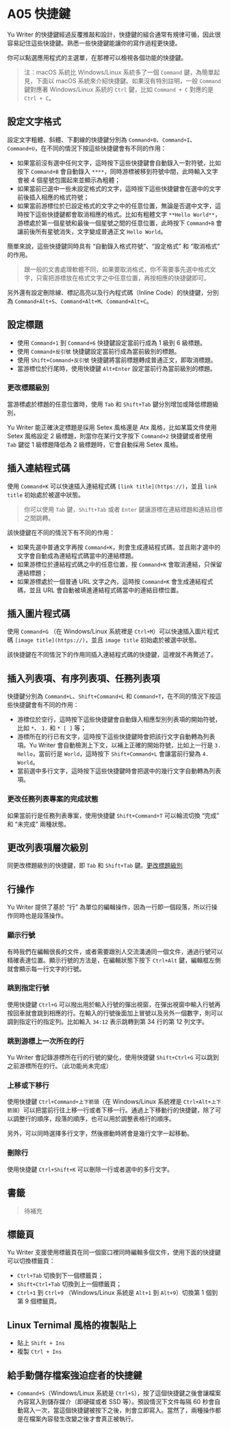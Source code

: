 # A05 快捷鍵

Yu Writer 的快捷鍵經過反覆推敲和設計，快捷鍵的組合通常有規律可循，因此很容易記住這些快捷鍵。熟悉一些快捷鍵能讓你的寫作過程更快捷。

你可以點選應用程式的主選單，在那裡可以檢視各個功能的快捷鍵。

> 注：macOS 系統比 Windows/Linux 系統多了一個 `Command` 鍵，為簡單起見，下面以 macOS 系統來介紹快捷鍵。如果沒有特別註明，一般 `Command` 鍵對應著 Windows/Linux 系統的 `Ctrl` 鍵，比如 `Command + C` 對應的是 `Ctrl + C`。

## 設定文字格式

設定文字粗體、斜體、下劃線的快捷鍵分別為 `Command+B`、`Command+I`、`Command+U`，在不同的情況下按這些快捷鍵會有不同的作用：

* 如果當前沒有選中任何文字，這時按下這些快捷鍵會自動錄入一對符號，比如按下 `Command+B` 會自動錄入 `****`，同時游標被移到符號中間，此時輸入文字會被 4 個星號包圍起來並顯示為粗體；
* 如果當前已選中一些未設定格式的文字，這時按下這些快捷鍵會在選中的文字前後插入相應的格式符號；
* 如果當前游標位於已設定格式的文字之中的任意位置，無論是否選中文字，這時按下這些快捷鍵都會取消相應的格式。比如有粗體文字 `**Hello World**`，游標處於第一個星號和最後一個星號之間的任意位置，此時按下 `Command+B` 會讓前後所有星號消失，文字變成普通正文 `Hello World`。

簡單來說，這些快捷鍵同時具有 “自動錄入格式符號”、“設定格式” 和 “取消格式” 的作用。

> 跟一般的文書處理軟體不同，如果要取消格式，你不需要事先選中格式文字，只需把游標放在格式文字之中任意位置，再按相應的快捷鍵即可。

另外還有設定刪除線、標記高亮以及行內程式碼（Inline Code）的快捷鍵，分別為 `Command+Alt+S`、`Command+Alt+M`、`Command+Alt+C`。

## 設定標題

* 使用 `Command+1` 到 `Command+6` 快捷鍵設定當前行成為 1 級到 6 級標題。
* 使用 `Command+反引號` 快捷鍵設定當前行成為當前級別的標題。
* 使用 `Shift+Command+反引號` 快捷鍵將當前標題轉成普通正文，即取消標題。
* 當游標位於行尾時，使用快捷鍵 `Alt+Enter` 設定當前行為當前級別的標題。

### 更改標題級別

當游標處於標題的任意位置時，使用 `Tab` 和 `Shift+Tab` 鍵分別增加或降低標題級別，

Yu Writer 能正確決定標題是採用 Setex 風格還是 Atx 風格，比如某篇文件使用 Setex 風格設定 2 級標題，則當你在某行文字按下 `Command+2` 快捷鍵或者使用 `Tab` 鍵從 1 級標題降低為 2 級標題時，它會自動採用 Setex 風格。

## 插入連結程式碼

使用 `Command+K` 可以快速插入連結程式碼 `[link title](https://)`，並且 `link title` 初始處於被選中狀態。

> 你可以使用 `Tab` 鍵，`Shift+Tab` 或者 `Enter` 鍵讓游標在連結標題和連結目標之間跳轉。

該快捷鍵在不同的情況下有不同的作用：

* 如果先選中普通文字再按 `Command+K`，則會生成連結程式碼，並且剛才選中的文字會自動成為連結程式碼當中的連結標題。
* 如果游標位於連結程式碼之中的任意位置，按 `Command+K` 會取消連結，只保留連結標題；
* 如果游標處於一個普通 URL 文字之內，這時按  `Command+K` 會生成連結程式碼，並且 URL 會自動被填進連結程式碼當中的連結目標位置。

## 插入圖片程式碼

使用 `Command+G` （在 Windows/Linux 系統裡是 `Ctrl+M`）可以快速插入圖片程式碼 `[image title](https://)`，並且 `image title` 初始處於被選中狀態。

該快捷鍵在不同情況下的作用同插入連結程式碼的快捷鍵，這裡就不再贅述了。

## 插入列表項、有序列表項、任務列表項

快捷鍵分別為 `Command+L`、`Shift+Command+L` 和 `Command+T`，在不同的情況下按這些快捷鍵會有不同的作用：

* 游標位於空行，這時按下這些快捷鍵會自動錄入相應型別列表項的開始符號，比如 `*`、 `1.` 和 `* [ ]` 等；
* 游標所在的行已有文字，這時按下這些快捷鍵時會把該行文字自動轉為列表項。Yu Writer 會自動檢測上下文，以補上正確的開始符號，比如上一行是 `3. Hello`，當前行是 `World`，這時按下 `Shift+Command+L` 會讓當前行變為 `4. World`。
* 當前選中多行文字，這時按下這些快捷鍵時會把選中的幾行文字自動轉為列表項。

### 更改任務列表專案的完成狀態

如果當前行是任務列表專案，使用快捷鍵 `Shift+Command+T` 可以輪流切換 “完成” 和 “未完成” 兩種狀態。

## 更改列表項層次級別

同更改標題級別的快捷鍵，即 `Tab` 和 `Shift+Tab` 鍵。[更改標題級別](#更改標題級別)

## 行操作

Yu Writer 提供了基於 “行” 為單位的編輯操作，因為一行即一個段落，所以行操作同時也是段落操作。

### 顯示行號

有時我們在編輯很長的文件，或者需要跟別人交流溝通同一個文件，通過行號可以精確表達位置。顯示行號的方法是，在編輯狀態下按下 `Ctrl+Alt` 鍵，編輯框左側就會顯示每一行文字的行號。

### 跳到指定行號

使用快捷鍵 `Ctrl+G` 可以撥出用於輸入行號的彈出視窗，在彈出視窗中輸入行號再按回車就會跳到相應的行。在輸入的行號後面加上冒號以及另外一個數字，則可以調到指定行的指定列。比如輸入 `34:12` 表示跳轉到第 34 行的第 12 列文字。

### 跳到游標上一次所在的行

Yu Writer 會記錄游標所在行的行號的變化，使用快捷鍵 `Shift+Ctrl+G` 可以跳到之前游標所在的行。（此功能尚未完成）

### 上移或下移行

使用快捷鍵 `Ctrl+Command+上下箭頭`（在 Windows/Linux 系統裡是 `Ctrl+Alt+上下箭頭`）可以把當前行往上移一行或者下移一行。通過上下移動行的快捷鍵，除了可以調整行的順序，段落的順序，也可以用於調整表格行的順序。

另外，可以同時選擇多行文字，然後挪動時將會是幾行文字一起移動。

### 刪除行

使用快捷鍵 `Ctrl+Shift+K` 可以刪除一行或者選中的多行文字。

## 書籤

> 待補充

## 標籤頁

Yu Writer 支援使用標籤頁在同一個窗口裡同時編輯多個文件，使用下面的快捷鍵可以切換標籤頁：

* `Ctrl+Tab` 切換到下一個標籤頁；
* `Shift+Ctrl+Tab` 切換到上一個標籤頁；
* `Ctrl+1` 到 `Ctrl+9` （Windows/Linux 系統是 `Alt+1` 到 `Alt+9`）切換第 1 個到第 9 個標籤頁。

## Linux Ternimal 風格的複製貼上

* 貼上 `Shift + Ins`
* 複製 `Ctrl + Ins`

## 給手動儲存檔案強迫症者的快捷鍵

* `Command+S`（Windows/Linux 系統是 `Ctrl+S`），按了這個快捷鍵之後會讓檔案內容寫入到儲存媒介（即硬碟或者 SSD 等）。預設情況下文件每隔 60 秒會自動寫入一次，當這個快捷鍵被按下之後，則會立即寫入。當然了，兩種操作都是在檔案內容發生改變之後才會真正被執行。